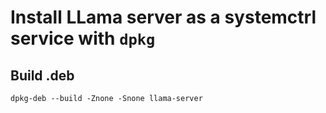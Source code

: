 # Install LLama server as a systemctrl service with `dpkg`

## Build .deb

```
dpkg-deb --build -Znone -Snone llama-server
```
